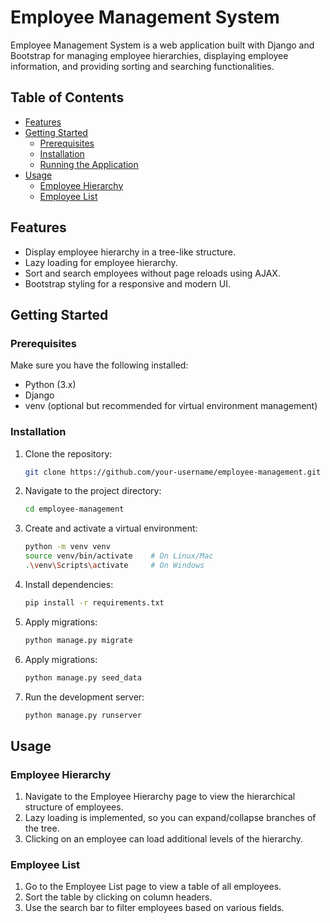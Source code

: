 # Employee Management System

Employee Management System is a web application built with Django and Bootstrap for managing employee hierarchies, displaying employee information, and providing sorting and searching functionalities.

## Table of Contents

- [Features](#features)
- [Getting Started](#getting-started)
  - [Prerequisites](#prerequisites)
  - [Installation](#installation)
  - [Running the Application](#running-the-application)
- [Usage](#usage)
  - [Employee Hierarchy](#employee-hierarchy)
  - [Employee List](#employee-list)

## Features

- Display employee hierarchy in a tree-like structure.
- Lazy loading for employee hierarchy.
- Sort and search employees without page reloads using AJAX.
- Bootstrap styling for a responsive and modern UI.

## Getting Started

### Prerequisites

Make sure you have the following installed:

- Python (3.x)
- Django
- venv (optional but recommended for virtual environment management)

### Installation

1. Clone the repository:

   ```bash
   git clone https://github.com/your-username/employee-management.git
   ```
2. Navigate to the project directory:

    ``` bash
    cd employee-management
    ```
3. Create and activate a virtual environment:
    ``` bash
    python -m venv venv
    source venv/bin/activate    # On Linux/Mac
    .\venv\Scripts\activate     # On Windows

   ```
4. Install dependencies:
   ```bash
   pip install -r requirements.txt
   ```
5. Apply migrations:
    ```bash
    python manage.py migrate
    ```
6. Apply migrations:
    ```bash
    python manage.py seed_data
    ```
7. Run the development server:
    ```bash
    python manage.py runserver

    ```

## Usage
### Employee Hierarchy
1. Navigate to the Employee Hierarchy page to view the hierarchical structure of employees. 
2. Lazy loading is implemented, so you can expand/collapse branches of the tree. 
3. Clicking on an employee can load additional levels of the hierarchy.
### Employee List
1. Go to the Employee List page to view a table of all employees. 
2. Sort the table by clicking on column headers. 
3. Use the search bar to filter employees based on various fields.